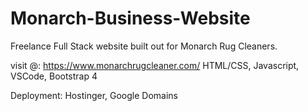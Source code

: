 # Monarch-Business-Website
Freelance Full Stack website built out for Monarch Rug Cleaners. 

visit @: https://www.monarchrugcleaner.com/ 
HTML/CSS, Javascript, VSCode, Bootstrap 4

Deployment:
Hostinger, Google Domains 

